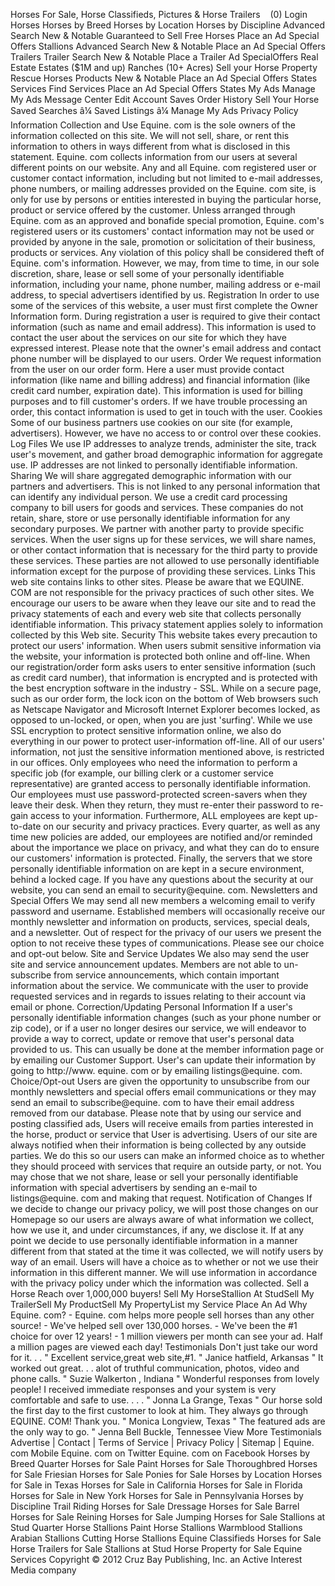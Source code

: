 Horses For Sale, Horse Classifieds, Pictures & Horse Trailers    (0) Login Horses Horses by Breed Horses by Location Horses by Discipline Advanced Search New & Notable Guaranteed to Sell Free Horses Place an Ad Special Offers Stallions Advanced Search New & Notable Place an Ad Special Offers Trailers Trailer Search New & Notable Place a Trailer Ad SpecialOffers Real Estate Estates ($1M and up) Ranches (10+ Acres) Sell your Horse Property Rescue Horses Products New & Notable Place an Ad Special Offers States Services Find Services Place an Ad Special Offers States My Ads Manage My Ads Message Center Edit Account Saves Order History Sell Your Horse Saved Searches â¼ Saved Listings â¼ Manage My Ads Privacy Policy Information Collection and Use Equine. com is the sole owners of the information collected on this site. We will not sell, share, or rent this information to others in ways different from what is disclosed in this statement. Equine. com collects information from our users at several different points on our website. Any and all Equine. com registered user or customer contact information, including but not limited to e-mail addresses, phone numbers, or mailing addresses provided on the Equine. com site, is only for use by persons or entities interested in buying the particular horse, product or service offered by the customer. Unless arranged through Equine. com as an approved and bonafide special promotion, Equine. com's registered users or its customers' contact information may not be used or provided by anyone in the sale, promotion or solicitation of their business, products or services. Any violation of this policy shall be considered theft of Equine. com's information. However, we may, from time to time, in our sole discretion, share, lease or sell some of your personally identifiable information, including your name, phone number, mailing address or e-mail address, to special advertisers identified by us. Registration In order to use some of the services of this website, a user must first complete the Owner Information form. During registration a user is required to give their contact information (such as name and email address). This information is used to contact the user about the services on our site for which they have expressed interest. Please note that the owner's email address and contact phone number will be displayed to our users. Order We request information from the user on our order form. Here a user must provide contact information (like name and billing address) and financial information (like credit card number, expiration date). This information is used for billing purposes and to fill customer's orders. If we have trouble processing an order, this contact information is used to get in touch with the user. Cookies Some of our business partners use cookies on our site (for example, advertisers). However, we have no access to or control over these cookies. Log Files We use IP addresses to analyze trends, administer the site, track user's movement, and gather broad demographic information for aggregate use. IP addresses are not linked to personally identifiable information. Sharing We will share aggregated demographic information with our partners and advertisers. This is not linked to any personal information that can identify any individual person. We use a credit card processing company to bill users for goods and services. These companies do not retain, share, store or use personally identifiable information for any secondary purposes. We partner with another party to provide specific services. When the user signs up for these services, we will share names, or other contact information that is necessary for the third party to provide these services. These parties are not allowed to use personally identifiable information except for the purpose of providing these services. Links This web site contains links to other sites. Please be aware that we EQUINE. COM are not responsible for the privacy practices of such other sites. We encourage our users to be aware when they leave our site and to read the privacy statements of each and every web site that collects personally identifiable information. This privacy statement applies solely to information collected by this Web site. Security This website takes every precaution to protect our users' information. When users submit sensitive information via the website, your information is protected both online and off-line. When our registration/order form asks users to enter sensitive information (such as credit card number), that information is encrypted and is protected with the best encryption software in the industry - SSL. While on a secure page, such as our order form, the lock icon on the bottom of Web browsers such as Netscape Navigator and Microsoft Internet Explorer becomes locked, as opposed to un-locked, or open, when you are just 'surfing'. While we use SSL encryption to protect sensitive information online, we also do everything in our power to protect user-information off-line. All of our users' information, not just the sensitive information mentioned above, is restricted in our offices. Only employees who need the information to perform a specific job (for example, our billing clerk or a customer service representative) are granted access to personally identifiable information. Our employees must use password-protected screen-savers when they leave their desk. When they return, they must re-enter their password to re-gain access to your information. Furthermore, ALL employees are kept up-to-date on our security and privacy practices. Every quarter, as well as any time new policies are added, our employees are notified and/or reminded about the importance we place on privacy, and what they can do to ensure our customers' information is protected. Finally, the servers that we store personally identifiable information on are kept in a secure environment, behind a locked cage. If you have any questions about the security at our website, you can send an email to security@equine. com. Newsletters and Special Offers We may send all new members a welcoming email to verify password and username. Established members will occasionally receive our monthly newsletter and information on products, services, special deals, and a newsletter. Out of respect for the privacy of our users we present the option to not receive these types of communications. Please see our choice and opt-out below. Site and Service Updates We also may send the user site and service announcement updates. Members are not able to un-subscribe from service announcements, which contain important information about the service. We communicate with the user to provide requested services and in regards to issues relating to their account via email or phone. Correction/Updating Personal Information If a user's personally identifiable information changes (such as your phone number or zip code), or if a user no longer desires our service, we will endeavor to provide a way to correct, update or remove that user's personal data provided to us. This can usually be done at the member information page or by emailing our Customer Support. User's can update their information by going to http://www. equine. com or by emailing listings@equine. com. Choice/Opt-out Users are given the opportunity to unsubscribe from our monthly newsletters and special offers email communications or they may send an email to subscribe@equine. com to have their email address removed from our database. Please note that by using our service and posting classified ads, Users will receive emails from parties interested in the horse, product or service that User is advertising. Users of our site are always notified when their information is being collected by any outside parties. We do this so our users can make an informed choice as to whether they should proceed with services that require an outside party, or not. You may chose that we not share, lease or sell your personally identifiable information with special advertisers by sending an e-mail to listings@equine. com and making that request. Notification of Changes If we decide to change our privacy policy, we will post those changes on our Homepage so our users are always aware of what information we collect, how we use it, and under circumstances, if any, we disclose it. If at any point we decide to use personally identifiable information in a manner different from that stated at the time it was collected, we will notify users by way of an email. Users will have a choice as to whether or not we use their information in this different manner. We will use information in accordance with the privacy policy under which the information was collected. Sell a Horse Reach over 1,000,000 buyers! Sell My HorseStallion At StudSell My TrailerSell My ProductSell My PropertyList my Service Place An Ad Why Equine. com? - Equine. com helps more people sell horses than any other source! - We've helped sell over 130,000 horses. - We've been the #1 choice for over 12 years! - 1 million viewers per month can see your ad. Half a million pages are viewed each day! Testimonials Don't just take our word for it. . . " Excellent service,great web site,#1. " Janice hatfield, Arkansas " It worked out great. . . alot of truthful communication, photos, video and phone calls. " Suzie Walkerton , Indiana " Wonderful responses from lovely people! I received immediate responses and your system is very comfortable and safe to use. . . . " Jonna La Grange, Texas " Our horse sold the first day to the first customer to look at him. They always go through EQUINE. COM! Thank you. " Monica Longview, Texas " The featured ads are the only way to go. " Jenna Bell Buckle, Tennessee View More Testimonials Advertise | Contact | Terms of Service | Privacy Policy | Sitemap | Equine. com Mobile Equine. com on Twitter Equine. com on Facebook Horses by Breed Quarter Horses for Sale Paint Horses for Sale Thoroughbred Horses for Sale Friesian Horses for Sale Ponies for Sale Horses by Location Horses for Sale in Texas Horses for Sale in California Horses for Sale in Florida Horses for Sale in New York Horses for Sale in Pennsylvania Horses by Discipline Trail Riding Horses for Sale Dressage Horses for Sale Barrel Horses for Sale Reining Horses for Sale Jumping Horses for Sale Stallions at Stud Quarter Horse Stallions Paint Horse Stallions Warmblood Stallions Arabian Stallions Cutting Horse Stallions Equine Classifieds Horses for Sale Horse Trailers for Sale Stallions at Stud Horse Property for Sale Equine Services Copyright © 2012 Cruz Bay Publishing, Inc. an Active Interest Media company